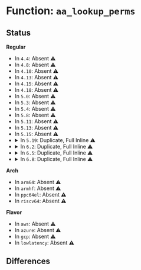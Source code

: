 # Function: <code>aa_lookup_perms</code>

## Status
<b>Regular</b>
<ul>
<li>
In <code>4.4</code>: Absent ⚠️
</li>
<li>
In <code>4.8</code>: Absent ⚠️
</li>
<li>
In <code>4.10</code>: Absent ⚠️
</li>
<li>
In <code>4.13</code>: Absent ⚠️
</li>
<li>
In <code>4.15</code>: Absent ⚠️
</li>
<li>
In <code>4.18</code>: Absent ⚠️
</li>
<li>
In <code>5.0</code>: Absent ⚠️
</li>
<li>
In <code>5.3</code>: Absent ⚠️
</li>
<li>
In <code>5.4</code>: Absent ⚠️
</li>
<li>
In <code>5.8</code>: Absent ⚠️
</li>
<li>
In <code>5.11</code>: Absent ⚠️
</li>
<li>
In <code>5.13</code>: Absent ⚠️
</li>
<li>
In <code>5.15</code>: Absent ⚠️
</li>
<li>
<details>
<summary>In <code>5.19</code>: Duplicate, Full Inline ⚠️</summary>

**Collision:** Static Duplication

**Inline:** Full

**Transformation:** False

**Instances:**

```
In security/apparmor/apparmorfs.c (ffffffff8160940a)
Location: security/apparmor/include/policy.h:102
Inline: True
Inline callers:
  - security/apparmor/apparmorfs.c:profile_query_cb
```
```
In security/apparmor/task.c (ffffffff81610919)
Location: security/apparmor/include/policy.h:102
Inline: True
Inline callers:
  - security/apparmor/task.c:aa_profile_ns_perm
```
```
In security/apparmor/ipc.c (ffffffff8161104b)
Location: security/apparmor/include/policy.h:102
Inline: True
Inline callers:
  - security/apparmor/ipc.c:aa_profile_mqueue_perm
```
```
In security/apparmor/lsm.c (ffffffff81626b0a)
Location: security/apparmor/include/policy.h:102
Inline: True
Inline callers:
  - security/apparmor/lsm.c:apparmor_setprocattr
```
```
In security/apparmor/label.c (ffffffff8162a419)
Location: security/apparmor/include/policy.h:102
Inline: True
Inline callers:
  - security/apparmor/label.c:label_components_match
  - security/apparmor/label.c:label_components_match
  - security/apparmor/label.c:label_compound_match
```
```
In security/apparmor/mount.c (ffffffff816300ca)
Location: security/apparmor/include/policy.h:102
Inline: True
Inline callers:
  - security/apparmor/mount.c:build_pivotroot
  - security/apparmor/mount.c:profile_umount
  - security/apparmor/mount.c:do_match_mnt
  - security/apparmor/mount.c:do_match_mnt
```
```
In security/apparmor/net.c (ffffffff816316e4)
Location: security/apparmor/include/policy.h:102
Inline: True
Inline callers:
  - security/apparmor/net.c:aa_profile_af_perm
```
```
In security/apparmor/af_unix.c (ffffffff81632925)
Location: security/apparmor/include/policy.h:102
Inline: True
Inline callers:
  - security/apparmor/af_unix.c:do_perms
```
</details>
</li>
<li>
<details>
<summary>In <code>6.2</code>: Duplicate, Full Inline ⚠️</summary>

**Collision:** Static Duplication

**Inline:** Full

**Transformation:** False

**Instances:**

```
In security/apparmor/apparmorfs.c (ffffffff816baee9)
Location: security/apparmor/include/policy.h:104
Inline: True
Inline callers:
  - security/apparmor/apparmorfs.c:profile_query_cb
```
```
In security/apparmor/task.c (ffffffff816c3361)
Location: security/apparmor/include/policy.h:104
Inline: True
Inline callers:
  - security/apparmor/task.c:aa_profile_ns_perm
```
```
In security/apparmor/ipc.c (ffffffff816c3aa8)
Location: security/apparmor/include/policy.h:104
Inline: True
Inline callers:
  - security/apparmor/ipc.c:aa_profile_mqueue_perm
```
```
In security/apparmor/lsm.c (ffffffff816d6e16)
Location: security/apparmor/include/policy.h:104
Inline: True
Inline callers:
  - security/apparmor/lsm.c:apparmor_task_prctl
```
```
In security/apparmor/label.c (ffffffff816dec29)
Location: security/apparmor/include/policy.h:104
Inline: True
Inline callers:
  - security/apparmor/label.c:label_components_match
  - security/apparmor/label.c:label_components_match
  - security/apparmor/label.c:label_compound_match
```
```
In security/apparmor/mount.c (ffffffff816e4d4c)
Location: security/apparmor/include/policy.h:104
Inline: True
Inline callers:
  - security/apparmor/mount.c:build_pivotroot
  - security/apparmor/mount.c:profile_umount
  - security/apparmor/mount.c:do_match_mnt
  - security/apparmor/mount.c:do_match_mnt
```
```
In security/apparmor/net.c (ffffffff816e6424)
Location: security/apparmor/include/policy.h:104
Inline: True
Inline callers:
  - security/apparmor/net.c:aa_profile_af_perm
```
```
In security/apparmor/af_unix.c (ffffffff816e7735)
Location: security/apparmor/include/policy.h:104
Inline: True
Inline callers:
  - security/apparmor/af_unix.c:do_perms
```
</details>
</li>
<li>
<details>
<summary>In <code>6.5</code>: Duplicate, Full Inline ⚠️</summary>

**Collision:** Static Duplication

**Inline:** Full

**Transformation:** False

**Instances:**

```
In security/apparmor/apparmorfs.c (ffffffff816f4925)
Location: security/apparmor/include/policy.h:131
Inline: True
Inline callers:
  - security/apparmor/apparmorfs.c:profile_query_cb
```
```
In security/apparmor/task.c (ffffffff816fbeb0)
Location: security/apparmor/include/policy.h:131
Inline: True
Inline callers:
  - security/apparmor/task.c:aa_profile_ns_perm
```
```
In security/apparmor/ipc.c (ffffffff816fc69c)
Location: security/apparmor/include/policy.h:131
Inline: True
Inline callers:
  - security/apparmor/ipc.c:aa_profile_mqueue_perm
```
```
In security/apparmor/lsm.c (ffffffff8170fffa)
Location: security/apparmor/include/policy.h:131
Inline: True
Inline callers:
  - security/apparmor/lsm.c:apparmor_task_prctl
```
```
In security/apparmor/label.c (ffffffff8171823e)
Location: security/apparmor/include/policy.h:131
Inline: True
Inline callers:
  - security/apparmor/label.c:label_components_match
  - security/apparmor/label.c:label_components_match
  - security/apparmor/label.c:label_compound_match
```
```
In security/apparmor/mount.c (ffffffff8171e3b6)
Location: security/apparmor/include/policy.h:131
Inline: True
Inline callers:
  - security/apparmor/mount.c:build_pivotroot
  - security/apparmor/mount.c:profile_umount
  - security/apparmor/mount.c:do_match_mnt
  - security/apparmor/mount.c:do_match_mnt
```
```
In security/apparmor/net.c (ffffffff8171fb35)
Location: security/apparmor/include/policy.h:131
Inline: True
Inline callers:
  - security/apparmor/net.c:aa_profile_af_perm
```
```
In security/apparmor/af_unix.c (ffffffff817210e5)
Location: security/apparmor/include/policy.h:131
Inline: True
```
</details>
</li>
<li>
<details>
<summary>In <code>6.8</code>: Duplicate, Full Inline ⚠️</summary>

**Collision:** Static Duplication

**Inline:** Full

**Transformation:** False

**Instances:**

```
In security/apparmor/apparmorfs.c (ffffffff817316a2)
Location: security/apparmor/include/policy.h:137
Inline: True
Inline callers:
  - security/apparmor/apparmorfs.c:profile_query_cb
```
```
In security/apparmor/capability.c (ffffffff81737f70)
Location: security/apparmor/include/policy.h:137
Inline: True
Inline callers:
  - security/apparmor/capability.c:aa_profile_capget
  - security/apparmor/capability.c:profile_capable
```
```
In security/apparmor/task.c (ffffffff81738e5a)
Location: security/apparmor/include/policy.h:137
Inline: True
Inline callers:
  - security/apparmor/task.c:aa_profile_ns_perm
```
```
In security/apparmor/ipc.c (ffffffff81739bf7)
Location: security/apparmor/include/policy.h:137
Inline: True
Inline callers:
  - security/apparmor/ipc.c:aa_profile_mqueue_perm
```
```
In security/apparmor/domain.c (ffffffff8173d2cb)
Location: security/apparmor/include/policy.h:137
Inline: True
Inline callers:
  - security/apparmor/domain.c:find_attach
  - security/apparmor/domain.c:find_attach
```
```
In security/apparmor/lsm.c (ffffffff8174b9ac)
Location: security/apparmor/include/policy.h:137
Inline: True
```
```
In security/apparmor/label.c (ffffffff81756cae)
Location: security/apparmor/include/policy.h:137
Inline: True
Inline callers:
  - security/apparmor/label.c:label_components_match
  - security/apparmor/label.c:label_components_match
  - security/apparmor/label.c:label_compound_match
```
```
In security/apparmor/mount.c (ffffffff8175cd9c)
Location: security/apparmor/include/policy.h:137
Inline: True
Inline callers:
  - security/apparmor/mount.c:build_pivotroot
  - security/apparmor/mount.c:profile_umount
  - security/apparmor/mount.c:do_match_mnt
  - security/apparmor/mount.c:do_match_mnt
```
```
In security/apparmor/net.c (ffffffff8175e55a)
Location: security/apparmor/include/policy.h:137
Inline: True
Inline callers:
  - security/apparmor/net.c:aa_profile_af_perm
```
```
In security/apparmor/af_unix.c (ffffffff8175fc05)
Location: security/apparmor/include/policy.h:137
Inline: True
```
```
In security/apparmor/af_inet.c (ffffffff817624c1)
Location: security/apparmor/include/policy.h:137
Inline: True
Inline callers:
  - security/apparmor/af_inet.c:match_to_prot
  - security/apparmor/af_inet.c:match_addr_label
  - security/apparmor/af_inet.c:do_perms
```
</details>
</li>
</ul>
<b>Arch</b>
<ul>
<li>
In <code>arm64</code>: Absent ⚠️
</li>
<li>
In <code>armhf</code>: Absent ⚠️
</li>
<li>
In <code>ppc64el</code>: Absent ⚠️
</li>
<li>
In <code>riscv64</code>: Absent ⚠️
</li>
</ul>
<b>Flavor</b>
<ul>
<li>
In <code>aws</code>: Absent ⚠️
</li>
<li>
In <code>azure</code>: Absent ⚠️
</li>
<li>
In <code>gcp</code>: Absent ⚠️
</li>
<li>
In <code>lowlatency</code>: Absent ⚠️
</li>
</ul>

## Differences
